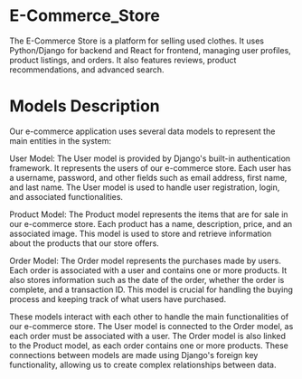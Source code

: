 # E-Commerce_Store
The E-Commerce Store is a platform for selling used clothes. It uses Python/Django for backend and React for 
frontend, managing user profiles, product listings, and orders. It also features reviews, product recommendations, and advanced search.

# Models Description
Our e-commerce application uses several data models to represent the main entities in the system:

User Model:
The User model is provided by Django's built-in authentication framework. It represents the users of our e-commerce store. Each user has a username, password, and other fields such as email address, first name, and last name. The User model is used to handle user registration, login, and associated functionalities.

Product Model:
The Product model represents the items that are for sale in our e-commerce store. Each product has a name, description, price, and an associated image. This model is used to store and retrieve information about the products that our store offers.

Order Model:
The Order model represents the purchases made by users. Each order is associated with a user and contains one or more products. It also stores information such as the date of the order, whether the order is complete, and a transaction ID. This model is crucial for handling the buying process and keeping track of what users have purchased.

These models interact with each other to handle the main functionalities of our e-commerce store. The User model is connected to the Order model, as each order must be associated with a user. The Order model is also linked to the Product model, as each order contains one or more products. These connections between models are made using Django's foreign key functionality, allowing us to create complex relationships between data.


